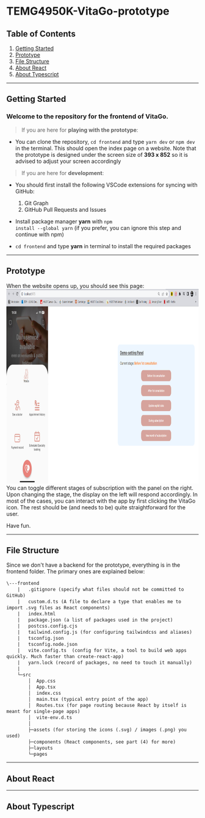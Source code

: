 # TEMG4950K-VitaGo-prototype

## Table of Contents

1. [Getting Started](#intro)
2. [Prototype](#proto)
3. [File Structure](#files)
4. [About React](#react)
5. [About Typescript](#ts)

---

## Getting Started <a name="intro"></a>

### Welcome to the repository for the frontend of VitaGo.

> If you are here for **playing with the prototype**:

- You can clone the repository, <code>cd frontend</code> and type <code>yarn dev</code> or <code>npm dev</code> in the terminal. This should open the index page on a website. Note that the prototype is designed under the screen size of **393 x 852** so it is advised to adjust your screen accordingly

> If you are here for **development**:

- You should first install the following VSCode extensions for syncing with GitHub:

  1. Git Graph
  2. GitHub Pull Requests and Issues

- Install package manager **yarn** with <code>npm install --global yarn</code> (if you prefer, you can ignore this step and continue with npm)

- <code>cd frontend</code> and type **yarn** in terminal to install the required packages

---

## Prototype <a name="proto"></a>

When the website opens up, you should see this page:
<br/>
<img src="frontend/public/images/index_page.png" width="955" height="510">
<br/>
You can toggle different stages of subscription with the panel on the right. Upon changing the stage, the display on the left will respond accordingly. In most of the cases, you can interact with the app by first clicking the VitaGo icon. The rest should be (and needs to be) quite straightforward for the user.

Have fun.

---

## File Structure <a name="files"></a>

Since we don't have a backend for the prototype, everything is in the frontend folder. The primary ones are explained below:

```
\---frontend
    |   .gitignore (specify what files should not be committed to GitHub)
    |   custom.d.ts (A file to declare a type that enables me to import .svg files as React components)
    |   index.html
    |   package.json (a list of packages used in the project)
    |   postcss.config.cjs
    |   tailwind.config.js (for configuring tailwindcss and aliases)
    |   tsconfig.json
    |   tsconfig.node.json
    |   vite.config.ts  (config for Vite, a tool to build web apps quickly. Much faster than create-react-app)
    |   yarn.lock (record of packages, no need to touch it manually)
    |
    └─src
        │  App.css
        │  App.tsx
        │  index.css
        │  main.tsx (typical entry point of the app)
        │  Routes.tsx (for page routing because React by itself is meant for single-page apps)
        │  vite-env.d.ts
        │
        ├─assets (for storing the icons (.svg) / images (.png) you used)
        ├─components (React components, see part (4) for more)
        ├─layouts
        └─pages
```

---

## About React <a name="react"></a>

---

## About Typescript <a name="ts"></a>
